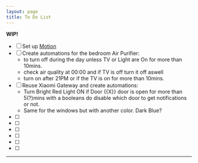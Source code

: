 ```yaml
---
layout: page
title: To Do List
---
```


<div class="alert alert-warning">
  <strong>WIP!</strong>
</div>


- [ ] Set up [Motion](https://github.com/andrewjfreyer/monitor)
- [ ] Create automations for the bedroom Air Purifier:
   * to turn off during the day unless TV or Light are On for more than 10mins.
   * check air quality at 00:00 and if TV is off turn it off aswell
   * turn on after 21PM or if the TV is on for more than 10mins.
- [ ] Reuse Xiaomi Gateway and create automations: 
  * Turn Bright Red Light ON if Door {{X}} door is open for more than 5(?)mins
  with a booleans do disable which door to get notifications or not.
  * Same for the windows but with another color. Dark Blue?  
- [ ] 
- [ ] 
- [ ] 
- [ ] 
- [ ] 
- [ ] 

---

